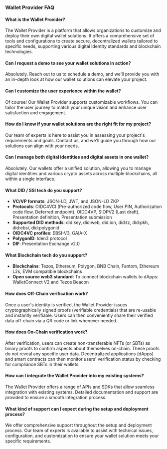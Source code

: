### Wallet Provider FAQ

#### What is the Wallet Provider?
The Wallet Provider is a platform that allows organizations to customize and deploy their own digital wallet solutions. It offers a comprehensive set of tools and configurations to create secure, decentralized wallets tailored to specific needs, supporting various digital identity standards and blockchain technologies.

#### Can I request a demo to see your wallet solutions in action?
Absolutely. Reach out to us to schedule a demo, and we'll provide you with an in-depth look at how our wallet solutions can elevate your project.

#### Can I customize the user experience within the wallet?
Of course! Our Wallet Provider supports customizable workflows. You can tailor the user journey to match your unique vision and enhance user satisfaction and engagement.

#### How do I know if your wallet solutions are the right fit for my project?
Our team of experts is here to assist you in assessing your project's requirements and goals. Contact us, and we'll guide you through how our solutions can align with your needs.

#### Can I manage both digital identities and digital assets in one wallet?
Absolutely. Our wallets offer a unified solution, allowing you to manage digital identities and various crypto assets across multiple blockchains, all within a single interface.

#### What DID / SSI tech do you support?
- **VC/VP formats**: JSON-LD, JWT, and JSON-LD ZKP
- **Protocols**: OIDC4VCI (Pre-authorized code flow, User PIN, Authorization code flow, Deferred endpoint), OIDC4VP, SIOPV2 (Last draft), Presentation definition, Presentation submission
- **Supported DID methods**: did:key, did:web, did:ion, did:tz, did:pkh, did:ebsi, did:polygonid
- **OIDC4VC profiles**: EBSI-V3, GAIA-X
- **PolygonID**: Iden3 protocol
- **DIF**: Presentation Exchange v2.0

#### What Blockchain tech do you support?
- **Blockchains**: Tezos, Ethereum, Polygon, BNB Chain, Fantom, Ethereum L2s, EVM compatible blockchains
- **Open source web3 standard**: To connect blockchain wallets to dApps: WalletConnect V2 and Tezos Beacon

#### How does Off-Chain verification work?
Once a user's identity is verified, the Wallet Provider issues cryptographically signed proofs (verifiable credentials) that are re-usable and instantly verifiable. Users can then conveniently share their verified data off-chain via a QR code or link whenever needed.

#### How does On-Chain verification work?
After verification, users can create non-transferable NFTs (or SBTs) as binary proofs to confirm aspects about themselves on-chain. These proofs do not reveal any specific user data. Decentralized applications (dApps) and smart contracts can then monitor users' verification status by checking for compliance SBTs in their wallets.

#### How can I integrate the Wallet Provider into my existing systems?
The Wallet Provider offers a range of APIs and SDKs that allow seamless integration with existing systems. Detailed documentation and support are provided to ensure a smooth integration process.

#### What kind of support can I expect during the setup and deployment process?
We offer comprehensive support throughout the setup and deployment process. Our team of experts is available to assist with technical issues, configuration, and customization to ensure your wallet solution meets your specific requirements.